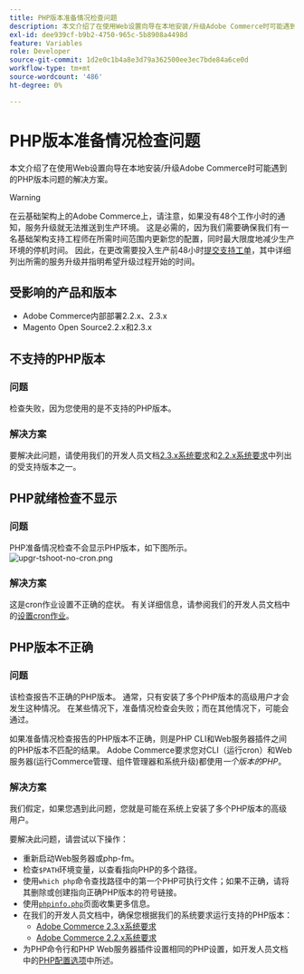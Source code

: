 ```yaml
---
title: PHP版本准备情况检查问题
description: 本文介绍了在使用Web设置向导在本地安装/升级Adobe Commerce时可能遇到的PHP版本问题的解决方案。
exl-id: dee939cf-b9b2-4750-965c-5b8908a4498d
feature: Variables
role: Developer
source-git-commit: 1d2e0c1b4a8e3d79a362500ee3ec7bde84a6ce0d
workflow-type: tm+mt
source-wordcount: '486'
ht-degree: 0%

---
```


# PHP版本准备情况检查问题

本文介绍了在使用Web设置向导在本地安装/升级Adobe Commerce时可能遇到的PHP版本问题的解决方案。

>[!WARNING]
>
>在云基础架构上的Adobe Commerce上，请注意，如果没有48个工作小时的通知，服务升级就无法推送到生产环境。 这是必需的，因为我们需要确保我们有一名基础架构支持工程师在所需时间范围内更新您的配置，同时最大限度地减少生产环境的停机时间。 因此，在更改需要投入生产前48小时[提交支持工单](/help/help-center-guide/help-center/magento-help-center-user-guide.md#submit-ticket)，其中详细列出所需的服务升级并指明希望升级过程开始的时间。

## 受影响的产品和版本

* Adobe Commerce内部部署2.2.x、2.3.x
* Magento Open Source2.2.x和2.3.x

## 不支持的PHP版本

### 问题

检查失败，因为您使用的是不支持的PHP版本。

### 解决方案

要解决此问题，请使用我们的开发人员文档[2.3.x系统要求](https://devdocs.magento.com/guides/v2.3/install-gde/system-requirements.html)和[2.2.x系统要求](https://devdocs.magento.com/guides/v2.2/install-gde/system-requirements.html)中列出的受支持版本之一。

## PHP就绪检查不显示

### 问题

PHP准备情况检查不会显示PHP版本，如下图所示。
![upgr-tshoot-no-cron.png](assets/upgr-tshoot-no-cron.png)

### 解决方案

这是cron作业设置不正确的症状。 有关详细信息，请参阅我们的开发人员文档中的[设置cron作业](https://devdocs.magento.com/guides/v2.3/install-gde/install/post-install-config.html#post-install-cron)。

## PHP版本不正确

### 问题

该检查报告不正确的PHP版本。 通常，只有安装了多个PHP版本的高级用户才会发生这种情况。 在某些情况下，准备情况检查会失败；而在其他情况下，可能会通过。

如果准备情况检查报告的PHP版本不正确，则是PHP CLI和Web服务器插件之间的PHP版本不匹配的结果。 Adobe Commerce要求您对CLI（运行cron）和Web服务器(运行Commerce管理、组件管理器和系统升级)都使用&#x200B;*一个版本的PHP*。

### 解决方案

我们假定，如果您遇到此问题，您就是可能在系统上安装了多个PHP版本的高级用户。

要解决此问题，请尝试以下操作：

* 重新启动Web服务器或php-fm。
* 检查`$PATH`环境变量，以查看指向PHP的多个路径。
* 使用`which php`命令查找路径中的第一个PHP可执行文件；如果不正确，请将其删除或创建指向正确PHP版本的符号链接。
* 使用[`phpinfo.php`](https://devdocs.magento.com/guides/v2.3/install-gde/prereq/optional.html#install-optional-phpinfo)页面收集更多信息。
* 在我们的开发人员文档中，确保您根据我们的系统要求运行支持的PHP版本：
   * [Adobe Commerce 2.3.x系统要求](https://devdocs.magento.com/guides/v2.3/install-gde/system-requirements.html)
   * [Adobe Commerce 2.2.x系统要求](https://devdocs.magento.com/guides/v2.2/install-gde/system-requirements.html)
* 为PHP命令行和PHP Web服务器插件设置相同的PHP设置，如开发人员文档中的[PHP配置选项](https://devdocs.magento.com/guides/v2.3/install-gde/prereq/php-centos-ubuntu.html)中所述。
